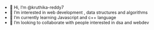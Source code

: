 - 👋 Hi, I’m @kruthika-reddy7
- 👀 I’m interested in web development , data structures and algorithms
- 🌱 I’m currently learning Javascript and c++ language
- 💞️ I’m looking to collaborate with people interested in dsa and webdev
  

<!---
kruthika-reddy7/kruthika-reddy7 is a ✨ special ✨ repository because its `README.md` (this file) appears on your GitHub profile.
You can click the Preview link to take a look at your changes.
--->
